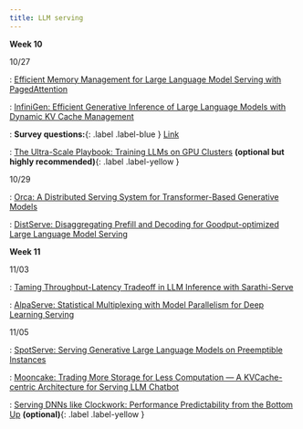 ```yaml
---
title: LLM serving
---
```



**Week 10**

10/27

: [Efficient Memory Management for Large Language Model Serving with PagedAttention](https://dl.acm.org/doi/10.1145/3600006.3613165)

: [InfiniGen: Efficient Generative Inference of Large Language Models with Dynamic KV Cache Management](https://www.usenix.org/conference/osdi24/presentation/lee)

: **Survey questions:**{: .label .label-blue } [Link](https://edstem.org/us/courses/84432/discussion/7203975)

: [The Ultra-Scale Playbook: Training LLMs on GPU Clusters](https://huggingface.co/spaces/nanotron/ultrascale-playbook?section=high-level_overview) **(optional but highly recommended)**{: .label .label-yellow }


10/29

: [Orca: A Distributed Serving System for Transformer-Based Generative Models](https://www.usenix.org/conference/osdi22/presentation/yu)

: [DistServe: Disaggregating Prefill and Decoding for Goodput-optimized Large Language Model Serving](https://www.usenix.org/conference/osdi24/presentation/zhong-yinmin)



**Week 11**

11/03

: [Taming Throughput-Latency Tradeoff in LLM Inference with Sarathi-Serve](https://www.usenix.org/conference/osdi24/presentation/agrawal)

: [AlpaServe: Statistical Multiplexing with Model Parallelism for Deep Learning Serving](https://www.usenix.org/conference/osdi23/presentation/li-zhouhan)


11/05

: [SpotServe: Serving Generative Large Language Models on Preemptible Instances](https://arxiv.org/abs/2311.15566)

: [Mooncake: Trading More Storage for Less Computation — A KVCache-centric Architecture for Serving LLM Chatbot](https://www.usenix.org/conference/fast25/presentation/qin)

: [Serving DNNs like Clockwork: Performance Predictability from the Bottom Up](https://www.usenix.org/conference/osdi20/presentation/gujarati) **(optional)**{: .label .label-yellow }
